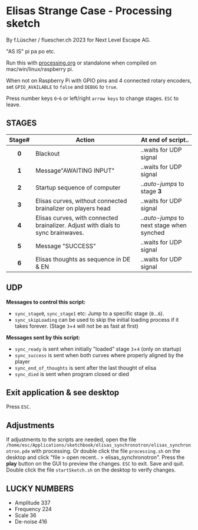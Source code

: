 # Elisas Strange Case - Processing sketch 

By f.Lüscher / fluescher.ch 2023 for Next Level Escape AG.

"AS IS" pi pa po etc.

Run this with [processing.org](http://processing.org/download) or standalone when compiled on mac/win/linux/raspberry pi.

When not on Raspberry Pi with GPIO pins and 4 connected rotary encoders,
set `GPIO_AVAILABLE` to `false` and `DEBUG` to `true`.

Press number keys `0`-`6` or left/right `arrow keys` to change stages.
`ESC` to leave.

## STAGES
| Stage#| Action                                                  | At end of script..      |
|:-----:|---------------------------------------------------------|-------------------------|
| **0** | Blackout                                                | ..waits for UDP signal  |
| **1** | Message"AWAITING INPUT"                                 | ..waits for UDP signal  |
| **2** | Startup sequence of computer                            | ..*auto-jumps* to stage **3** |
| **3** | Elisas curves, without connected brainalizer on players head | ..waits for UDP signal  |
| **4** | Elisas curves, with connected brainalizer. Adjust with dials to sync brainwaves.  | ..*auto-jumps* to next stage when synched |
| **5** | Message "SUCCESS"                                       | ..waits for UDP signal  |
| **6** | Elisas thoughts as sequence in DE & EN                  | ..waits for UDP signal  |

## UDP
**Messages to control this script:**
- `sync_stage0`, `sync_stage1` etc: Jump to a specific stage (`0`...`6`).
- `sync_skipLoading` can be used to skip the initial loading process if it takes forever. (Stage `3`+`4` will not be as fast at first)

**Messages sent by this script:**
- `sync_ready` is sent when initially "loaded" stage `3`+`4` (only on startup)
- `sync_success` is sent when both curves where properly aligned by the player
- `sync_end_of_thoughts` is sent after the last thought of elisa
- `sync_died` is sent when program closed or died

## Exit application & see desktop
Press `ESC`.

## Adjustments
If adjustments to the scripts are needed, open the file `/home/esc/Applications/sketchbook/elisas_synchronotron/elisas_synchronotron.pde` with processing.
Or double click the file `processing.sh` on the desktop and click "file > open recent.. > elisas_synchronotron".
Press the **play** button on the GUI to preview the changes. `ESC` to exit. Save and quit.
Double click the file `startSketch.sh` on the desktop to verify changes.

## LUCKY NUMBERS
- Amplitude  337
- Frequency  224
- Scale      36
- De-noise   416